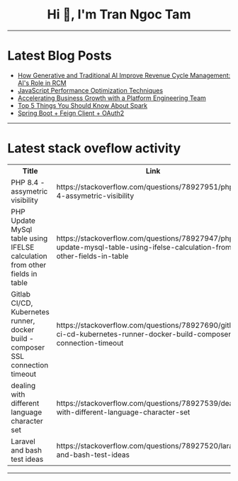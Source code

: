 <h1 align="center">Hi 👋, I'm Tran Ngoc Tam</h1>

---

# Latest Blog Posts 
<!-- BLOG-POST-LIST:START -->
- [How Generative and Traditional AI Improve Revenue Cycle Management: AI&#39;s Role in RCM](https://dev.to/velanhcs/how-generative-and-traditional-ai-improve-revenue-cycle-management-ais-role-in-rcm-2cff)
- [JavaScript Performance Optimization Techniques](https://dev.to/bizmaven-devworld-organization/javascript-performance-optimization-techniques-1026)
- [Accelerating Business Growth with a Platform Engineering Team](https://dev.to/pablos4nt0s/accelerating-business-growth-with-a-platform-engineering-team-562e)
- [Top 5 Things You Should Know About Spark](https://dev.to/sudo_pradip/top-5-things-you-should-know-about-spark-4kg3)
- [Spring Boot + Feign Client + OAuth2](https://dev.to/oigorrudel/spring-boot-feign-client-oauth2-4a7)
<!-- BLOG-POST-LIST:END -->

---

# Latest stack oveflow activity
<table>
  <tr><th>Title</th><th>Link</th></tr>
  <!-- STACKOVERFLOW:START --><tr><td>PHP 8.4 - assymetric visibility</td><td>https://stackoverflow.com/questions/78927951/php-8-4-assymetric-visibility</td></tr><tr><td>PHP Update MySql table using IFELSE calculation from other fields in table</td><td>https://stackoverflow.com/questions/78927947/php-update-mysql-table-using-ifelse-calculation-from-other-fields-in-table</td></tr><tr><td>Gitlab CI/CD, Kubernetes runner, docker build - composer SSL connection timeout</td><td>https://stackoverflow.com/questions/78927690/gitlab-ci-cd-kubernetes-runner-docker-build-composer-ssl-connection-timeout</td></tr><tr><td>dealing with different language character set</td><td>https://stackoverflow.com/questions/78927539/dealing-with-different-language-character-set</td></tr><tr><td>Laravel and bash test ideas</td><td>https://stackoverflow.com/questions/78927520/laravel-and-bash-test-ideas</td></tr><!-- STACKOVERFLOW:END -->
</table>

---


